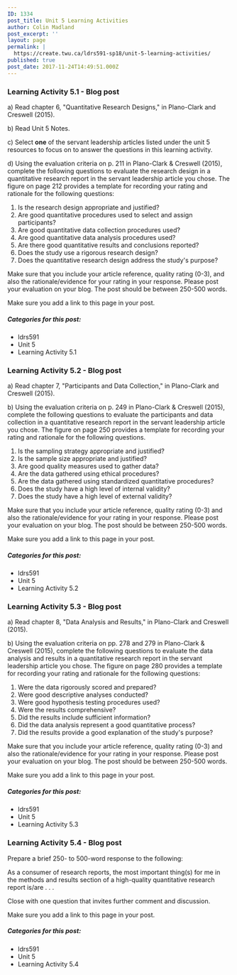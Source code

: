 ```yaml
---
ID: 1334
post_title: Unit 5 Learning Activities
author: Colin Madland
post_excerpt: ''
layout: page
permalink: |
  https://create.twu.ca/ldrs591-sp18/unit-5-learning-activities/
published: true
post_date: 2017-11-24T14:49:51.000Z
---
```


### Learning Activity 5.1 - Blog post

a\) Read chapter 6, "Quantitative Research Designs," in Plano-Clark and Creswell \(2015\).

b\) Read Unit 5 Notes.

c\) Select **one** of the servant leadership articles listed under the unit 5 resources to focus on to answer the questions in this learning activity.

d\) Using the evaluation criteria on p. 211 in Plano-Clark & Creswell \(2015\), complete the following questions to evaluate the research design in a quantitative research report in the servant leadership article you chose. The figure on page 212 provides a template for recording your rating and rationale for the following questions:

1. Is the research design appropriate and justified?
2. Are good quantitative procedures used to select and assign participants?
3. Are good quantitative data collection procedures used?
4. Are good quantitative data analysis procedures used?
5. Are there good quantitative results and conclusions reported?
6. Does the study use a rigorous research design?
7. Does the quantitative research design address the study's purpose?

Make sure that you include your article reference, quality rating \(0-3\), and also the rationale/evidence for your rating in your response.  Please post your evaluation on your blog.  The post should be between 250-500 words.

Make sure you add a link to this page in your post.

##### Categories for this post:

* ldrs591
* Unit 5
* Learning Activity 5.1

### Learning Activity 5.2 - Blog post

a\) Read chapter 7, "Participants and Data Collection," in Plano-Clark and Creswell \(2015\).

b\) Using the evaluation criteria on p. 249 in Plano-Clark & Creswell \(2015\), complete the following questions to evaluate the participants and data collection in a quantitative research report in the servant leadership article you chose. The figure on page 250 provides a template for recording your rating and rationale for the following questions.

1. Is the sampling strategy appropriate and justified?
2. Is the sample size appropriate and justified?
3. Are good quality measures used to gather data?
4. Are the data gathered using ethical procedures?
5. Are the data gathered using standardized quantitative procedures?
6. Does the study have a high level of internal validity?
7. Does the study have a high level of external validity?

Make sure that you include your article reference, quality rating \(0-3\) and also the rationale/evidence for your rating in your response.  Please post your evaluation on your blog. The post should be between 250-500 words.

Make sure you add a link to this page in your post.

##### Categories for this post:

* ldrs591
* Unit 5
* Learning Activity 5.2

### Learning Activity 5.3 - Blog post

a\) Read chapter 8, "Data Analysis and Results," in Plano-Clark and Creswell \(2015\).

b\) Using the evaluation criteria on pp. 278 and 279 in Plano-Clark & Creswell \(2015\), complete the following questions to evaluate the data analysis and results in a quantitative research report in the servant leadership article you chose. The figure on page 280 provides a template for recording your rating and rationale for the following questions:

1. Were the data rigorously scored and prepared?
2. Were good descriptive analyses conducted?
3. Were good hypothesis testing procedures used?
4. Were the results comprehensive?
5. Did the results include sufficient information?
6. Did the data analysis represent a good quantitative process?
7. Did the results provide a good explanation of the study's purpose?

Make sure that you include your article reference, quality rating \(0-3\) and also the rationale/evidence for your rating in your response.  Please post your evaluation on your blog. The post should be between 250-500 words.

Make sure you add a link to this page in your post.

##### Categories for this post:

* ldrs591
* Unit 5
* Learning Activity 5.3

### Learning Activity 5.4 - Blog post

Prepare a brief 250- to 500-word response to the following:

As a consumer of research reports, the most important thing\(s\) for me in the methods and results section of a high-quality quantitative research report is/are . . .

Close with one question that invites further comment and discussion.

Make sure you add a link to this page in your post.

##### Categories for this post:

* ldrs591
* Unit 5
* Learning Activity 5.4




